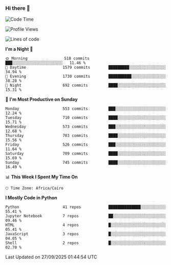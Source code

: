 ### Hi there 👋

<!--
**AMR-KELEG/AMR-KELEG** is a ✨ _special_ ✨ repository because its `README.md` (this file) appears on your GitHub profile.

Here are some ideas to get you started:

- 🔭 I’m currently working on ...
- 🌱 I’m currently learning ...
- 👯 I’m looking to collaborate on ...
- 🤔 I’m looking for help with ...
- 💬 Ask me about ...
- 📫 How to reach me: ...
- 😄 Pronouns: ...
- ⚡ Fun fact: ...
-->

<!--START_SECTION:waka-->
![Code Time](http://img.shields.io/badge/Code%20Time-0%20secs-blue)

![Profile Views](http://img.shields.io/badge/Profile%20Views-1-blue)

![Lines of code](https://img.shields.io/badge/From%20Hello%20World%20I%27ve%20Written-25.8%20million%20lines%20of%20code-blue)

**I'm a Night 🦉** 

```text
🌞 Morning                518 commits         ███░░░░░░░░░░░░░░░░░░░░░░   11.46 % 
🌆 Daytime                1579 commits        █████████░░░░░░░░░░░░░░░░   34.94 % 
🌃 Evening                1730 commits        ██████████░░░░░░░░░░░░░░░   38.28 % 
🌙 Night                  692 commits         ████░░░░░░░░░░░░░░░░░░░░░   15.31 % 
```
📅 **I'm Most Productive on Sunday** 

```text
Monday                   553 commits         ███░░░░░░░░░░░░░░░░░░░░░░   12.24 % 
Tuesday                  710 commits         ████░░░░░░░░░░░░░░░░░░░░░   15.71 % 
Wednesday                573 commits         ███░░░░░░░░░░░░░░░░░░░░░░   12.68 % 
Thursday                 703 commits         ████░░░░░░░░░░░░░░░░░░░░░   15.56 % 
Friday                   526 commits         ███░░░░░░░░░░░░░░░░░░░░░░   11.64 % 
Saturday                 709 commits         ████░░░░░░░░░░░░░░░░░░░░░   15.69 % 
Sunday                   745 commits         ████░░░░░░░░░░░░░░░░░░░░░   16.49 % 
```


📊 **This Week I Spent My Time On** 

```text
🕑︎ Time Zone: Africa/Cairo
```

**I Mostly Code in Python** 

```text
Python                   41 repos            ██████████████░░░░░░░░░░░   55.41 % 
Jupyter Notebook         7 repos             ██░░░░░░░░░░░░░░░░░░░░░░░   09.46 % 
HTML                     4 repos             █░░░░░░░░░░░░░░░░░░░░░░░░   05.41 % 
JavaScript               3 repos             █░░░░░░░░░░░░░░░░░░░░░░░░   04.05 % 
Shell                    2 repos             █░░░░░░░░░░░░░░░░░░░░░░░░   02.70 % 
```




 Last Updated on 27/09/2025 01:44:54 UTC
<!--END_SECTION:waka-->
